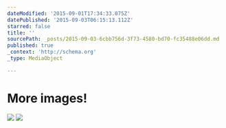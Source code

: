 ```yaml
---
dateModified: '2015-09-01T17:34:33.075Z'
datePublished: '2015-09-03T06:15:13.112Z'
starred: false
title: ''
sourcePath: _posts/2015-09-03-6cbb756d-3f73-4580-bd70-fc35488e06dd.md
published: true
_context: 'http://schema.org'
_type: MediaObject

---
```

# More images!
![](https://the-grid-user-content.s3-us-west-2.amazonaws.com/b07b83b4-eca8-4099-b7d2-23ce3f1540fb.jpg)
![](https://the-grid-user-content.s3-us-west-2.amazonaws.com/1d348317-1233-4358-9f8a-fad810448dd9.jpg)
